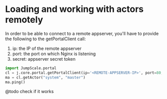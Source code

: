 Loading and working with actors remotely
========================================

In order to be able to connect to a remote appserver, you'll have to
provide the following to the getPortalClient call:

1.  ip: the IP of the remote appserver
2.  port: the port on which Nginx is listening
3.  secret: appserver secret token

```python
import JumpScale.portal
cl = j.core.portal.getPortalClient(ip='<REMOTE-APPSERVER-IP>', port=80, secret="1234")
ma = cl.getActor("system", "master")
ma.ping()
```

@todo check if it works
